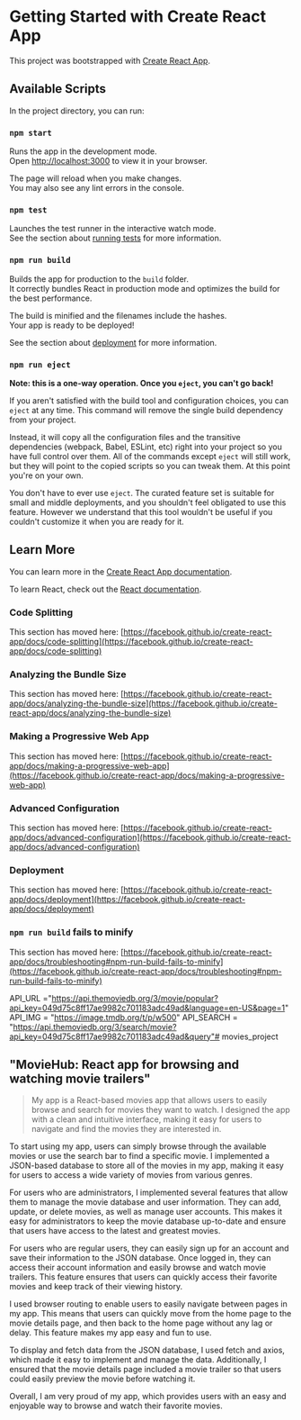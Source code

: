 # Getting Started with Create React App

This project was bootstrapped with [Create React App](https://github.com/facebook/create-react-app).

## Available Scripts

In the project directory, you can run:

### `npm start`

Runs the app in the development mode.\
Open [http://localhost:3000](http://localhost:3000) to view it in your browser.

The page will reload when you make changes.\
You may also see any lint errors in the console.

### `npm test`

Launches the test runner in the interactive watch mode.\
See the section about [running tests](https://facebook.github.io/create-react-app/docs/running-tests) for more information.

### `npm run build`

Builds the app for production to the `build` folder.\
It correctly bundles React in production mode and optimizes the build for the best performance.

The build is minified and the filenames include the hashes.\
Your app is ready to be deployed!

See the section about [deployment](https://facebook.github.io/create-react-app/docs/deployment) for more information.

### `npm run eject`

**Note: this is a one-way operation. Once you `eject`, you can't go back!**

If you aren't satisfied with the build tool and configuration choices, you can `eject` at any time. This command will remove the single build dependency from your project.

Instead, it will copy all the configuration files and the transitive dependencies (webpack, Babel, ESLint, etc) right into your project so you have full control over them. All of the commands except `eject` will still work, but they will point to the copied scripts so you can tweak them. At this point you're on your own.

You don't have to ever use `eject`. The curated feature set is suitable for small and middle deployments, and you shouldn't feel obligated to use this feature. However we understand that this tool wouldn't be useful if you couldn't customize it when you are ready for it.

## Learn More

You can learn more in the [Create React App documentation](https://facebook.github.io/create-react-app/docs/getting-started).

To learn React, check out the [React documentation](https://reactjs.org/).

### Code Splitting

This section has moved here: [https://facebook.github.io/create-react-app/docs/code-splitting](https://facebook.github.io/create-react-app/docs/code-splitting)

### Analyzing the Bundle Size

This section has moved here: [https://facebook.github.io/create-react-app/docs/analyzing-the-bundle-size](https://facebook.github.io/create-react-app/docs/analyzing-the-bundle-size)

### Making a Progressive Web App

This section has moved here: [https://facebook.github.io/create-react-app/docs/making-a-progressive-web-app](https://facebook.github.io/create-react-app/docs/making-a-progressive-web-app)

### Advanced Configuration

This section has moved here: [https://facebook.github.io/create-react-app/docs/advanced-configuration](https://facebook.github.io/create-react-app/docs/advanced-configuration)

### Deployment

This section has moved here: [https://facebook.github.io/create-react-app/docs/deployment](https://facebook.github.io/create-react-app/docs/deployment)

### `npm run build` fails to minify

This section has moved here: [https://facebook.github.io/create-react-app/docs/troubleshooting#npm-run-build-fails-to-minify](https://facebook.github.io/create-react-app/docs/troubleshooting#npm-run-build-fails-to-minify)

API_URL ="https://api.themoviedb.org/3/movie/popular?api_key=049d75c8ff17ae9982c701183adc49ad&language=en-US&page=1"
API_IMG = "https://image.tmdb.org/t/p/w500"
API_SEARCH = "https://api.themoviedb.org/3/search/movie?api_key=049d75c8ff17ae9982c701183adc49ad&query"# movies_project

## "MovieHub: React app for browsing and watching movie trailers"

> My app is a React-based movies app that allows users to easily browse and search for movies they want to watch. I designed the app with a clean and intuitive interface, making it easy for users to navigate and find the movies they are interested in.

To start using my app, users can simply browse through the available movies or use the search bar to find a specific movie. I implemented a JSON-based database to store all of the movies in my app, making it easy for users to access a wide variety of movies from various genres.

For users who are administrators, I implemented several features that allow them to manage the movie database and user information. They can add, update, or delete movies, as well as manage user accounts. This makes it easy for administrators to keep the movie database up-to-date and ensure that users have access to the latest and greatest movies.

For users who are regular users, they can easily sign up for an account and save their information to the JSON database. Once logged in, they can access their account information and easily browse and watch movie trailers. This feature ensures that users can quickly access their favorite movies and keep track of their viewing history.

I used browser routing to enable users to easily navigate between pages in my app. This means that users can quickly move from the home page to the movie details page, and then back to the home page without any lag or delay. This feature makes my app easy and fun to use.

To display and fetch data from the JSON database, I used fetch and axios, which made it easy to implement and manage the data. Additionally, I ensured that the movie details page included a movie trailer so that users could easily preview the movie before watching it.

Overall, I am very proud of my app, which provides users with an easy and enjoyable way to browse and watch their favorite movies.

